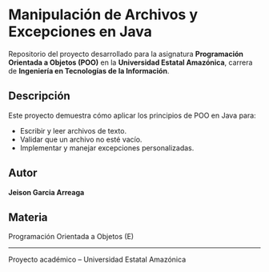 # Manipulación de Archivos y Excepciones en Java

Repositorio del proyecto desarrollado para la asignatura **Programación Orientada a Objetos (POO)** en la **Universidad Estatal Amazónica**, carrera de **Ingeniería en Tecnologías de la Información**.

## Descripción
Este proyecto demuestra cómo aplicar los principios de POO en Java para:
- Escribir y leer archivos de texto.
- Validar que un archivo no esté vacío.
- Implementar y manejar excepciones personalizadas.

## Autor
**Jeison Garcia Arreaga**

## Materia
Programación Orientada a Objetos (E)

---
Proyecto académico – Universidad Estatal Amazónica
